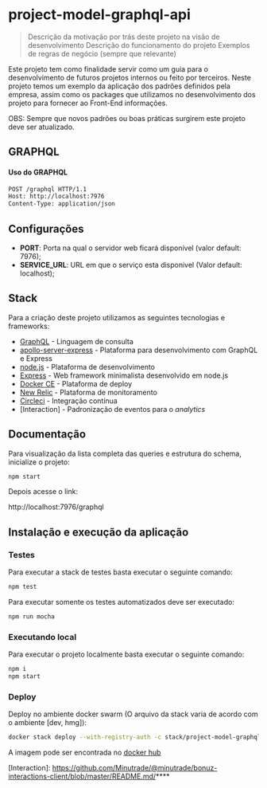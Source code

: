 # project-model-graphql-api

> Descrição da motivação por trás deste projeto na visão de desenvolvimento
> Descrição do funcionamento do projeto Exemplos de regras de negócio (sempre que relevante)

Este projeto tem como finalidade servir como um guia para o desenvolvimento de futuros projetos internos ou feito por terceiros. Neste projeto temos um exemplo da aplicação dos padrões definidos pela empresa, assim como os packages que utilizamos no desenvolvimento dos projeto para fornecer ao Front-End informações.

OBS: Sempre que novos padrões ou boas práticas surgirem este projeto deve ser atualizado.

## GRAPHQL

#### Uso do GRAPHQL

```sh
POST /graphql HTTP/1.1
Host: http://localhost:7976
Content-Type: application/json
```

## Configurações

- **PORT**: Porta na qual o servidor web ficará disponível (valor default: 7976);
- **SERVICE_URL**: URL em que o serviço esta disponivel (Valor default: localhost);

## Stack

Para a criação deste projeto utilizamos as seguintes tecnologias e frameworks:

- [GraphQL] - Linguagem de consulta
- [apollo-server-express] - Plataforma para desenvolvimento com GraphQL e Express
- [node.js] - Plataforma de desenvolvimento
- [Express] - Web framework minimalista desenvolvido em node.js
- [Docker CE] - Plataforma de deploy
- [New Relic] - Plataforma de monitoramento
- [Circleci] - Integração contínua
- [Interaction] - Padronização de eventos para o _analytics_

## Documentação

Para visualização da lista completa das queries e estrutura do schema, inicialize o projeto:

```sh
npm start
```

Depois acesse o link:

http://localhost:7976/graphql


## Instalação e execução da aplicação

### Testes

Para executar a stack de testes basta executar o seguinte comando:

```sh
npm test
```

Para executar somente os testes automatizados deve ser executado:

```sh
npm run mocha
```

### Executando local

Para executar o projeto localmente basta executar o seguinte comando:

```sh
npm i
npm start
```

### Deploy

Deploy no ambiente docker swarm (O arquivo da stack varia de acordo com o ambiente [dev, hmg]):

```sh
docker stack deploy --with-registry-auth -c stack/project-model-graphql-api.yml project-model-graphql-api
```

A imagem pode ser encontrada no [docker hub](https://hub.docker.com/r/minutrade/project-model-graphql-api)

  [GraphQL]: <https://graphql.org/>
  [apollo-server-express]: <https://www.apollographql.com/docs/apollo-server/v1/servers/express/>
  [node.js]: <https://nodejs.org>
  [express]: <http://expressjs.com>
  [Docker CE]: <https://www.docker.com/>
  [New Relic]: <https://newrelic.com/>
  [Circleci]: <https://circleci.com/>
  [Interaction]: <https://github.com/Minutrade/@minutrade/bonuz-interactions-client/blob/master/README.md/>****

